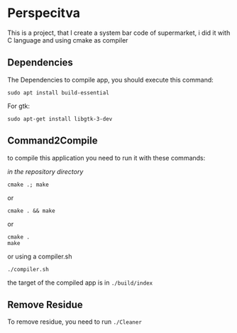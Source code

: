 # Perspecitva

This is a project, that I create a system bar code of supermarket, i did it with C language and using cmake as compiler

## Dependencies

The Dependencies to compile app, you should execute this command:
```
sudo apt install build-essential
```

For gtk:

```
sudo apt-get install libgtk-3-dev
```

## Command2Compile

to compile this application you need to run it with these commands:


*in the repository directory*

```
cmake .; make
```
or
```
cmake . && make
```
or
```
cmake .
make
```
or using a compiler.sh
```
./compiler.sh
```

the target of the compiled app is in `./build/index`

## Remove Residue

To remove residue, you need to run `./Cleaner`
